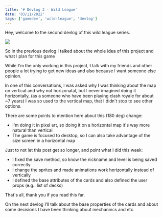 ```yaml
---
title: '# Devlog 2 - Wild League'
date: '03/11/2022'
tags: ['gamedev', 'wild-league', 'devlog']
---
```


Hey, welcome to the second devlog of this wild league series.

![](/posts/initial-page-wild-league.png)

So in the previous devlog I talked about the whole idea of this project and what I plan for this game

While I'm the only working in this project, I talk with my friends and other people a lot trying to get new ideas and also
because I want someone else opinion.

In one of this conversations, I was asked why I was thinking about the map on vertical and why not horizonatal, but I never imagined doing
it horizontally, (as a someone who have been playing clash royale for about ~7 years) I was so used to the vertical map, that I didn't stop to see other options.

There are some points to mention here about this (180 deg) change:
- I'm doing it in pixel art, so doing it on a horizontal map it's way more natural than vertical
- The game is focused to desktop, so I can also take advantage of the size screen in a horizontal map

Just to not let this post get so longer, and point what I did this week:

- I fixed the save method, so know the nickname and level is being saved correctly
- I change the sprites and made animations work horizontally instead of vertically
- I defined the base attributes of the cards and also defined the user props (e.g.: list of decks)

That's all, thank you if you read this far.

On the next devlog I'll talk about the base properties of the cards and about some decisions I have been thinking about mechanincs and etc.
